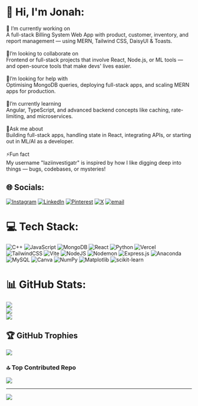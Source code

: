 # 💫 Hi, I'm Jonah:
🔭 I’m currently working on  <br>A full-stack Billing System Web App with product, customer, inventory, and report management — using MERN, Tailwind CSS, DaisyUI & Toasts.<br><br> 👯I’m looking to collaborate on  <br>Frontend or full-stack projects that involve React, Node.js, or ML tools — and open-source tools that make devs' lives easier.<br><br> 🤝I’m looking for help with  <br>Optimising MongoDB queries, deploying full-stack apps, and scaling MERN apps for production.<br><br> 🌱I’m currently learning  <br>Angular, TypeScript, and advanced backend concepts like caching, rate-limiting, and microservices.<br><br> 💬Ask me about  <br>Building full-stack apps, handling state in React, integrating APIs, or starting out in ML/AI as a developer.<br><br>⚡Fun fact  <br>My username "Iaziinvestigatr" is inspired by how I like digging deep into things — bugs, codebases, or mysteries!<br>


## 🌐 Socials:
[![Instagram](https://img.shields.io/badge/Instagram-%23E4405F.svg?logo=Instagram&logoColor=white)](https://instagram.com/jonahchristopherr) [![LinkedIn](https://img.shields.io/badge/LinkedIn-%230077B5.svg?logo=linkedin&logoColor=white)](https://linkedin.com/in/v-jonah-christopher) [![Pinterest](https://img.shields.io/badge/Pinterest-%23E60023.svg?logo=Pinterest&logoColor=white)](https://pinterest.com/laziinvestigatr) [![X](https://img.shields.io/badge/X-black.svg?logo=X&logoColor=white)](https://x.com/laziinvestigatr) [![email](https://img.shields.io/badge/Email-D14836?logo=gmail&logoColor=white)](mailto:vjchristof@gmail.com) 

# 💻 Tech Stack:
![C++](https://img.shields.io/badge/c++-%2300599C.svg?style=for-the-badge&logo=c%2B%2B&logoColor=white) ![JavaScript](https://img.shields.io/badge/javascript-%23323330.svg?style=for-the-badge&logo=javascript&logoColor=%23F7DF1E) ![MongoDB](https://img.shields.io/badge/MongoDB-%234ea94b.svg?style=for-the-badge&logo=mongodb&logoColor=white) ![React](https://img.shields.io/badge/react-%2320232a.svg?style=for-the-badge&logo=react&logoColor=%2361DAFB) ![Python](https://img.shields.io/badge/python-3670A0?style=for-the-badge&logo=python&logoColor=ffdd54) ![Vercel](https://img.shields.io/badge/vercel-%23000000.svg?style=for-the-badge&logo=vercel&logoColor=white) ![TailwindCSS](https://img.shields.io/badge/tailwindcss-%2338B2AC.svg?style=for-the-badge&logo=tailwind-css&logoColor=white) ![Vite](https://img.shields.io/badge/vite-%23646CFF.svg?style=for-the-badge&logo=vite&logoColor=white) ![NodeJS](https://img.shields.io/badge/node.js-6DA55F?style=for-the-badge&logo=node.js&logoColor=white) ![Nodemon](https://img.shields.io/badge/NODEMON-%23323330.svg?style=for-the-badge&logo=nodemon&logoColor=%BBDEAD) ![Express.js](https://img.shields.io/badge/express.js-%23404d59.svg?style=for-the-badge&logo=express&logoColor=%2361DAFB) ![Anaconda](https://img.shields.io/badge/Anaconda-%2344A833.svg?style=for-the-badge&logo=anaconda&logoColor=white) ![MySQL](https://img.shields.io/badge/mysql-4479A1.svg?style=for-the-badge&logo=mysql&logoColor=white) ![Canva](https://img.shields.io/badge/Canva-%2300C4CC.svg?style=for-the-badge&logo=Canva&logoColor=white) ![NumPy](https://img.shields.io/badge/numpy-%23013243.svg?style=for-the-badge&logo=numpy&logoColor=white) ![Matplotlib](https://img.shields.io/badge/Matplotlib-%23ffffff.svg?style=for-the-badge&logo=Matplotlib&logoColor=black) ![scikit-learn](https://img.shields.io/badge/scikit--learn-%23F7931E.svg?style=for-the-badge&logo=scikit-learn&logoColor=white)
# 📊 GitHub Stats:
![](https://github-readme-stats.vercel.app/api?username=Iaziinvestigatr&theme=shadow_blue&hide_border=false&include_all_commits=true&count_private=true)<br/>
![](https://nirzak-streak-stats.vercel.app/?user=Iaziinvestigatr&theme=shadow_blue&hide_border=false)<br/>
![](https://github-readme-stats.vercel.app/api/top-langs/?username=Iaziinvestigatr&theme=shadow_blue&hide_border=false&include_all_commits=true&count_private=true&layout=compact)

## 🏆 GitHub Trophies
![](https://github-profile-trophy.vercel.app/?username=Iaziinvestigatr&theme=radical&no-frame=false&no-bg=false&margin-w=4)

### 🔝 Top Contributed Repo
![](https://github-contributor-stats.vercel.app/api?username=Iaziinvestigatr&limit=5&theme=dark&combine_all_yearly_contributions=true)

---
[![](https://visitcount.itsvg.in/api?id=Iaziinvestigatr&icon=0&color=0)](https://visitcount.itsvg.in)

<!-- Proudly created with GPRM ( https://gprm.itsvg.in ) -->
